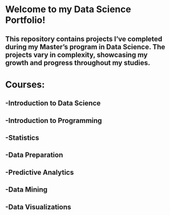 # Welcome to my Data Science Portfolio! 
## This repository contains projects I’ve completed during my Master’s program in Data Science. The projects vary in complexity, showcasing my growth and progress throughout my studies.

# Courses:
## -Introduction to Data Science
## -Introduction to Programming
## -Statistics
## -Data Preparation
## -Predictive Analytics
## -Data Mining
## -Data Visualizations

